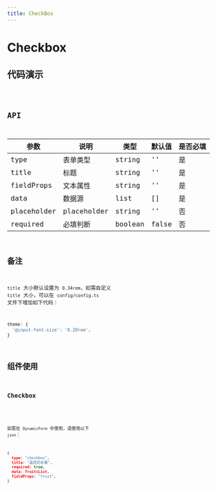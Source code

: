 ```yaml
---
title: CheckBox
---
```


# Checkbox

## 代码演示

<code src="./demo/index.tsx" />

## API

| 参数        | 说明        | 类型    | 默认值 | 是否必填 |
| ----------- | ----------- | ------- | ------ | -------- |
| type        | 表单类型    | string  | ''     | 是       |
| title       | 标题        | string  | ''     | 是       |
| fieldProps  | 文本属性    | string  | ''     | 是       |
| data        | 数据源      | list    | []     | 是       |
| placeholder | placeholder | string  | ''     | 否       |
| required    | 必填判断    | boolean | false  | 否       |

## 备注

`title` 大小默认设置为 `0.34rem`，如需自定义 `title` 大小，可以在 `config/config.ts` 文件下增加如下代码：

```js
theme: {
  '@input-font-size': '0.28rem',
}
```

## 组件使用

### Checkbox

<code src="./demo/checkbox.tsx" />

如需在 `DynamicForm` 中使用，请使用以下 `json`：

```json
{
  type: "checkbox",
  title: "喜欢的水果",
  required: true,
  data: fruitsList,
  fieldProps: "fruit",
}
```